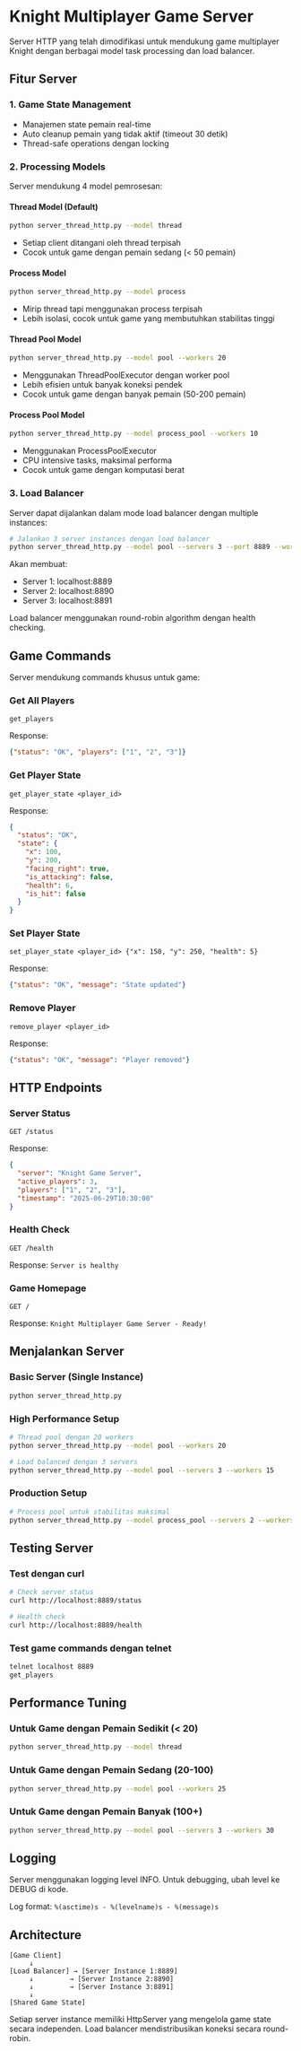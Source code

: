 # Knight Multiplayer Game Server

Server HTTP yang telah dimodifikasi untuk mendukung game multiplayer Knight dengan berbagai model task processing dan load balancer.

## Fitur Server

### 1. Game State Management
- Manajemen state pemain real-time
- Auto cleanup pemain yang tidak aktif (timeout 30 detik)
- Thread-safe operations dengan locking

### 2. Processing Models
Server mendukung 4 model pemrosesan:

#### Thread Model (Default)
```bash
python server_thread_http.py --model thread
```
- Setiap client ditangani oleh thread terpisah
- Cocok untuk game dengan pemain sedang (< 50 pemain)

#### Process Model
```bash
python server_thread_http.py --model process
```
- Mirip thread tapi menggunakan process terpisah
- Lebih isolasi, cocok untuk game yang membutuhkan stabilitas tinggi

#### Thread Pool Model
```bash
python server_thread_http.py --model pool --workers 20
```
- Menggunakan ThreadPoolExecutor dengan worker pool
- Lebih efisien untuk banyak koneksi pendek
- Cocok untuk game dengan banyak pemain (50-200 pemain)

#### Process Pool Model
```bash
python server_thread_http.py --model process_pool --workers 10
```
- Menggunakan ProcessPoolExecutor
- CPU intensive tasks, maksimal performa
- Cocok untuk game dengan komputasi berat

### 3. Load Balancer
Server dapat dijalankan dalam mode load balancer dengan multiple instances:

```bash
# Jalankan 3 server instances dengan load balancer
python server_thread_http.py --model pool --servers 3 --port 8889 --workers 15
```

Akan membuat:
- Server 1: localhost:8889
- Server 2: localhost:8890  
- Server 3: localhost:8891

Load balancer menggunakan round-robin algorithm dengan health checking.

## Game Commands

Server mendukung commands khusus untuk game:

### Get All Players
```
get_players
```
Response:
```json
{"status": "OK", "players": ["1", "2", "3"]}
```

### Get Player State
```
get_player_state <player_id>
```
Response:
```json
{
  "status": "OK",
  "state": {
    "x": 100,
    "y": 200,
    "facing_right": true,
    "is_attacking": false,
    "health": 6,
    "is_hit": false
  }
}
```

### Set Player State
```
set_player_state <player_id> {"x": 150, "y": 250, "health": 5}
```
Response:
```json
{"status": "OK", "message": "State updated"}
```

### Remove Player
```
remove_player <player_id>
```
Response:
```json
{"status": "OK", "message": "Player removed"}
```

## HTTP Endpoints

### Server Status
```
GET /status
```
Response:
```json
{
  "server": "Knight Game Server",
  "active_players": 3,
  "players": ["1", "2", "3"],
  "timestamp": "2025-06-29T10:30:00"
}
```

### Health Check
```
GET /health
```
Response: `Server is healthy`

### Game Homepage
```
GET /
```
Response: `Knight Multiplayer Game Server - Ready!`

## Menjalankan Server

### Basic Server (Single Instance)
```bash
python server_thread_http.py
```

### High Performance Setup
```bash
# Thread pool dengan 20 workers
python server_thread_http.py --model pool --workers 20

# Load balanced dengan 3 servers
python server_thread_http.py --model pool --servers 3 --workers 15
```

### Production Setup
```bash
# Process pool untuk stabilitas maksimal
python server_thread_http.py --model process_pool --servers 2 --workers 10 --port 8889
```

## Testing Server

### Test dengan curl
```bash
# Check server status
curl http://localhost:8889/status

# Health check
curl http://localhost:8889/health
```

### Test game commands dengan telnet
```bash
telnet localhost 8889
get_players
```

## Performance Tuning

### Untuk Game dengan Pemain Sedikit (< 20)
```bash
python server_thread_http.py --model thread
```

### Untuk Game dengan Pemain Sedang (20-100)
```bash
python server_thread_http.py --model pool --workers 25
```

### Untuk Game dengan Pemain Banyak (100+)
```bash
python server_thread_http.py --model pool --servers 3 --workers 30
```

## Logging

Server menggunakan logging level INFO. Untuk debugging, ubah level ke DEBUG di kode.

Log format: `%(asctime)s - %(levelname)s - %(message)s`

## Architecture

```
[Game Client] 
     ↓
[Load Balancer] → [Server Instance 1:8889]
     ↓         → [Server Instance 2:8890]  
     ↓         → [Server Instance 3:8891]
     ↓
[Shared Game State]
```

Setiap server instance memiliki HttpServer yang mengelola game state secara independen. Load balancer mendistribusikan koneksi secara round-robin.
